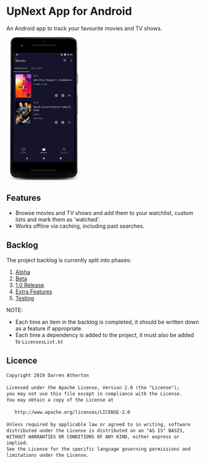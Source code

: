 # UpNext App for Android

An Android app to track your favourite movies and TV shows.

<img src="screenshots/phone-movies.png" height="375"/>

## Features
- Browse movies and TV shows and add them to your watchlist, custom lists and mark them as 'watched'.
- Works offline via caching, including past searches.

## Backlog
The project backlog is currently split into phases:
1. [Alpha](https://github.com/DarrenAtherton49/UpNext/projects/3)
2. [Beta](https://github.com/DarrenAtherton49/UpNext/projects/5)
3. [1.0 Release](https://github.com/DarrenAtherton49/UpNext/projects/6)
4. [Extra Features](https://github.com/DarrenAtherton49/UpNext/projects/7)
5. [Testing](https://github.com/DarrenAtherton49/UpNext/projects/4)

NOTE: 
- Each time an item in the backlog is completed, it should be written down as a feature if appropriate.
- Each time a dependency is added to the project, it must also be added to `LicensesList.kt`

## Licence
```
Copyright 2019 Darren Atherton

Licensed under the Apache License, Version 2.0 (the "License");
you may not use this file except in compliance with the License.
You may obtain a copy of the License at

   http://www.apache.org/licenses/LICENSE-2.0

Unless required by applicable law or agreed to in writing, software
distributed under the License is distributed on an "AS IS" BASIS,
WITHOUT WARRANTIES OR CONDITIONS OF ANY KIND, either express or implied.
See the License for the specific language governing permissions and
limitations under the License.
```
